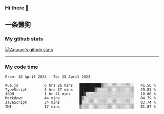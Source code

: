 ### Hi there 👋

## 一条懒狗
<!--
**kiss-me-quickly/kiss-me-quickly** is a ✨ _special_ ✨ repository because its `README.md` (this file) appears on your GitHub profile.

Here are some ideas to get you started:

- 🔭 I’m currently working on ...
- 🌱 I’m currently learning ...
- 👯 I’m looking to collaborate on ...
- 🤔 I’m looking for help with ...
- 💬 Ask me about ...
- 📫 How to reach me: ...
- 😄 Pronouns: ...
- ⚡ Fun fact: ...
-->


### My gtihub stats

[![Anurag's github stats](https://github-readme-stats.vercel.app/api?username=kiss-me-quickly)](https://github.com/anuraghazra/github-readme-stats)

***

### My code time

<!--START_SECTION:waka-->

```text
From: 18 April 2023 - To: 25 April 2023

Vue.js            6 hrs 26 mins   ██████████▒░░░░░░░░░░░░░░   41.56 %
TypeScript        4 hrs 37 mins   ███████▒░░░░░░░░░░░░░░░░░   29.83 %
JSON              1 hr 41 mins    ██▓░░░░░░░░░░░░░░░░░░░░░░   10.86 %
Markdown          44 mins         █▒░░░░░░░░░░░░░░░░░░░░░░░   04.79 %
JavaScript        34 mins         █░░░░░░░░░░░░░░░░░░░░░░░░   03.74 %
INI               17 mins         ▒░░░░░░░░░░░░░░░░░░░░░░░░   01.87 %
```

<!--END_SECTION:waka-->
